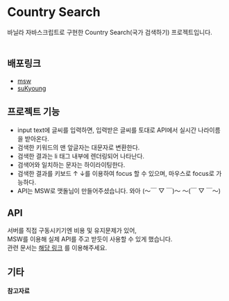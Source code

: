# Country Search

바닐라 자바스크립트로 구현한 Country Search(국가 검색하기) 프로젝트입니다. <br/> <br/>


## 배포링크

- [msw](https://awesome-tomato.github.io/CodeReview/countrySearch_js/msw/index.html)
- [suKyoung](https://awesome-tomato.github.io/CodeReview/countrySearch_js/suKyoung/index.html)



## 프로젝트 기능

- input text에 글씨를 입력하면, 입력받은 글씨를 토대로 API에서 실시간 나라이름을 받아온다.
- 검색한 키워드의 맨 앞글자는 대문자로 변환한다.
- 검색한 결과는 li 태그 내부에 렌더링되어 나타난다.
- 검색어와 일치하는 문자는 하이라이팅한다.
- 검색한 결과를 키보드 ↑ ↓를 이용하여 focus 할 수 있으며, 마우스로 focus로 가능하다.
- API는 MSW로 맷돌님이 만들어주셨습니다. 와아 (〜￣ ▽ ￣)〜 〜(￣ ▽ ￣〜)


## API

서버를 직접 구동시키기엔 비용 및 유지문제가 있어, <br/>
MSW를 이용해 실제 API를 주고 받듯이 사용할 수 있게 했습니다. <br/>
관련 문서는 [해당 링크](https://github.com/Awesome-Tomato/CodeReview/blob/main/countrySearch_js/msw/README.md) 를 이용해주세요.


## 기타


#### 참고자료
